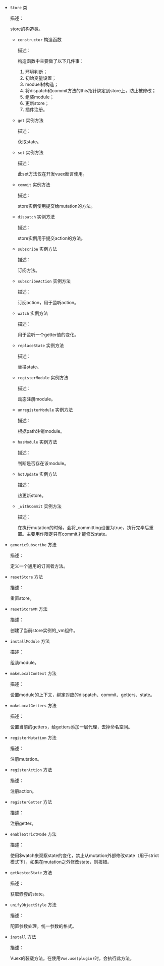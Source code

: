 * `Store` 类

  描述：

  store的构造类。

  - `constructor` 构造函数

    描述：

    构造函数中主要做了以下几件事：
    1. 环境判断；
    2. 初始变量设置；
    3. moduel树构造；
    4. 将dispatch和commit方法的this指针绑定到store上，防止被修改；
    5. 组装module；
    6. 更新store；
    7. 插件注册。


  - `get` 实例方法

    描述：

    获取state。


  - `set` 实例方法

    描述：

    此set方法仅在开发vuex断言使用。


  - `commit` 实例方法

    描述：

    store实例使用提交给mutation的方法。


  - `dispatch` 实例方法

    描述：

    store实例用于提交action的方法。


  - `subscribe` 实例方法

    描述：

    订阅方法。


  - `subscribeAction` 实例方法

    描述：

    订阅action，用于监听action。


  - `watch` 实例方法

    描述：

    用于监听一个getter值的变化。


  - `replaceState` 实例方法

    描述：

    替换state。


  - `registerModule` 实例方法

    描述：

    动态注册module。


  - `unregisterModule` 实例方法

    描述：

    根据path注销module。


  - `hasModule` 实例方法

    描述：
    
    判断是否存在该module。


  - `hotUpdate` 实例方法

    描述：
    
    热更新store。


  - `_withCommit` 实例方法

    描述：

    在执行mutation的时候，会将_committing设置为true，执行完毕后重置。主要用作限定只有commit才能修改state。



* `genericSubscribe` 方法

  描述：

  定义一个通用的订阅者方法。


* `resetStore` 方法

  描述：

  重置store。


* `resetStoreVM` 方法

  描述：

  创建了当前store实例的_vm组件。


* `installModule` 方法

  描述：
  
  组装module。


* `makeLocalContext` 方法

  描述：

  设置module的上下文，绑定对应的dispatch、commit、getters、state。


* `makeLocalGetters` 方法

  描述：

  设置当前的getters，给getters添加一层代理，去掉命名空间。


* `registerMutation` 方法

  描述：

  注册mutation。


* `registerAction` 方法

  描述：

  注册action。


* `registerGetter` 方法

  描述：

  注册getter。


* `enableStrictMode` 方法

  描述：

  使用$watch来观察state的变化，禁止从mutation外部修改state（用于strict模式下），如果在mutation之外修改state，则报错。


* `getNestedState` 方法

  描述：

  获取嵌套的state。


* `unifyObjectStyle` 方法

  描述：
  
  配置参数处理。统一参数的格式。


* `install` 方法

  描述：

  Vuex的装载方法。在使用`Vue.use(plugin)`时，会执行此方法。
